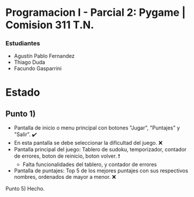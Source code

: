 # Programacion I - Parcial 2: Pygame | Comision 311 T.N.

### Estudiantes

- Agustín Pablo Fernandez
- Thiago Duda
- Facundo Gasparrini

# Estado

## Punto 1)

- Pantalla de inicio o menu principal con botones "Jugar", "Puntajes" y "Salir". ✔️
- En esta pantalla se debe seleccionar la dificultad del juego. ❌
- Pantalla principal del juego: Tablero de sudoku, temporizador, contador de errores, boton de reinicio, boton volver. ❗
    - Falta funcionalidades del tablero, y contador de errores
- Pantalla de puntajes: Top 5 de los mejores puntajes con sus respectivos nombres, ordenados de mayor a menor. ❌

Punto 5) Hecho.